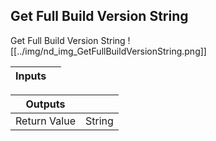 ## Get Full Build Version String
Get Full Build Version String
![[../img/nd_img_GetFullBuildVersionString.png]]

|Inputs||
|--|--|

|Outputs||
|--|--|
| Return Value | String |
